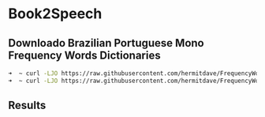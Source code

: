 # Book2Speech

## Downloado Brazilian Portuguese Mono Frequency Words Dictionaries

```bash
➜  ~ curl -LJO https://raw.githubusercontent.com/hermitdave/FrequencyWords/master/content/2018/pt_br/pt_br_full.txt
➜  ~ curl -LJO https://raw.githubusercontent.com/hermitdave/FrequencyWords/master/content/2018/pt_br/pt_br_50k.txt
```
## Results
